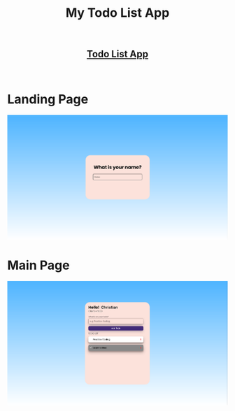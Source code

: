 <h1 align="center"> My Todo List App </h1>
<br>
<h2 align="center"> <a align="center" href="https://tianmeds.github.io/todo-list/" > Todo List App </a> </h1>
<br>
<h1 font-weight="600">Landing Page </h1>
<img src="https://raw.githubusercontent.com/TianMeds/todo-list/main/Landing%20Page.png">
<br>
<h1 font-weight="600">Main Page</h1>
<img src="https://raw.githubusercontent.com/TianMeds/todo-list/main/Main%20Pagee.png">
